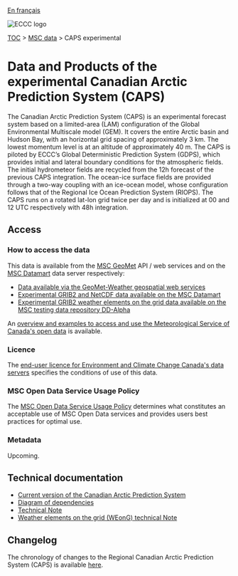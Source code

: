[En français](readme_caps_fr.md)

![ECCC logo](../../img_eccc-logo.png)

[TOC](../../readme_en.md) > [MSC data](../readme_en.md) > CAPS experimental

# Data and Products of the experimental Canadian Arctic Prediction System (CAPS)

The Canadian Arctic Prediction System (CAPS) is an experimental forecast system based on a limited-area (LAM) configuration of the Global Environmental Multiscale model (GEM). It covers the entire Arctic basin and Hudson Bay, with an horizontal grid spacing of approximately 3 km. The lowest momentum level is at an altitude of approximately 40 m. The CAPS is piloted by ECCC’s Global Deterministic Prediction System (GDPS), which provides initial and lateral boundary conditions for the atmospheric fields. The initial hydrometeor fields are recycled from the 12h forecast of the previous CAPS integration. The ocean-ice surface fields are provided through a two-way coupling with an ice-ocean model, whose configuration follows that of the Regional Ice Ocean Prediction System (RIOPS). The CAPS runs on a rotated lat-lon grid twice per day and is initialized at 00 and 12 UTC respectively with 48h integration.

## Access

### How to access the data

This data is available from the [MSC GeoMet](../../msc-geomet/readme_en.md) API / web services and on the [MSC Datamart](../../msc-datamart/readme_en.md) data server respectively:

* [Data available via the GeoMet-Weather geospatial web services](https://eccc-msc.github.io/open-data/msc-geomet/readme_en/)
* [Experimental GRIB2 and NetCDF data available on the MSC Datamart](readme_caps-datamart_en.md)
* [Experimental GRIB2 weather elements on the grid data available on the MSC testing data repository DD-Alpha](readme_caps-weong-datamart_en.md)

An [overview and examples to access and use the Meteorological Service of Canada's open data](../../usage/readme_en.md) is available.

### Licence

The [end-user licence for Environment and Climate Change Canada's data servers](../../licence/readme_en.md) specifies the conditions of use of this data.

### MSC Open Data Service Usage Policy

The [MSC Open Data Service Usage Policy](../../usage-policy/readme_en.md) determines what constitutes an acceptable use of MSC Open Data services and provides users best practices for optimal use.

### Metadata

Upcoming.

## Technical documentation

* [Current version of the Canadian Arctic Prediction System](https://collaboration.cmc.ec.gc.ca/cmc/cmoi/product_guide/docs/tech_specifications/tech_specifications_CAPS_e.pdf)
* [Diagram of dependencies](https://collaboration.cmc.ec.gc.ca/cmc/cmos/public_doc/msc-data/nwep-dependency-diagrams/system_CAPS_en.svg)
* [Technical Note](https://collaboration.cmc.ec.gc.ca/cmc/cmoi/product_guide/docs/tech_notes/technote_caps_e.pdf)
* [Weather elements on the grid (WEonG) technical Note](https://collaboration.cmc.ec.gc.ca/cmc/cmoi/product_guide/docs/tech_notes/technote_weong-hrdps_e.pdf)

## Changelog

The chronology of changes to the Regional Canadian Arctic Prediction System (CAPS) is available [here](changelog_caps_en.md).
